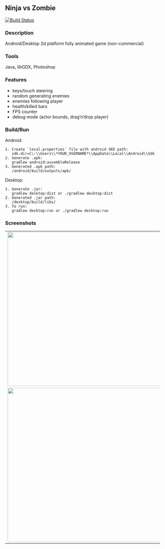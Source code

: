 ## Ninja vs Zombie
[![Build Status](https://travis-ci.org/twistezo/ninja-vs-zombie.svg?branch=master)](https://travis-ci.org/twistezo/ninja-vs-zombie)

### Description
Android/Desktop 2d platform fully animated game (non-commercial)

### Tools
Java, libGDX, Photoshop

### Features
- keys/touch steering
- random generating enemies
- enemies following player
- health/killed bars
- FPS counter
- debug mode (actor bounds, drag’n’drop player)

### Build/Run
Android:
```
1. Create `local.properties` file with android SKD path:
   sdk.dir=C\:\\Users\\*YOUR_USERNAME*\\AppData\\Local\\Android\\Sdk
2. Generate .apk:
   gradlew android:assembleRelease
3. Generated .apk path:
   /android/build/outputs/apk/
```

Desktop:
```
1. Generate .jar:
   gradlew desktop:dist or ./gradlew desktop:dist
2. Generated .jar path:
   /desktop/build/libs/
3. To run:
   gradlew desktop:run or ./gradlew desktop:run
```

### Screenshots
<table>
    <tr>
        <td>
            <img src="http://i.imgur.com/vTVokMw.png" width="500">
        </td>
        <td>
            <img src="http://i.imgur.com/0P37rBC.png" width="500">
        </td>
    </tr>
    <tr>
        <td>
            <img src="http://i.imgur.com/cjgQ1xC.png" width="500">
        </td>
    </tr>
</table>
